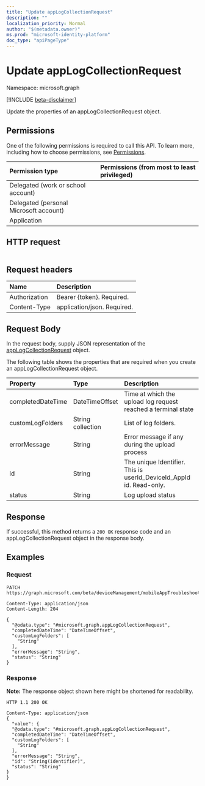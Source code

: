 ```yaml
---
title: "Update appLogCollectionRequest"
description: ""
localization_priority: Normal
author: "$(metadata.owner)"
ms.prod: "microsoft-identity-platform"
doc_type: "apiPageType"
---
```


# Update appLogCollectionRequest

Namespace: microsoft.graph

[!INCLUDE [beta-disclaimer](../../includes/beta-disclaimer.md)]

Update the properties of an appLogCollectionRequest object.

## Permissions

One of the following permissions is required to call this API. To learn more, including how to choose permissions, see [Permissions](/graph/permissions-reference).

| Permission type                        | Permissions (from most to least privileged) |
| :------------------------------------- | :------------------------------------------ |
| Delegated (work or school account)     |                                             |
| Delegated (personal Microsoft account) |                                             |
| Application                            |                                             |

## HTTP request

<!-- {
  "blockType": "ignored"
}
-->

```http

```

## Request headers

| Name          | Description                 |
| :------------ | :-------------------------- |
| Authorization | Bearer {token}. Required.   |
| Content-Type  | application/json. Required. |

## Request Body

In the request body, supply JSON representation of the [appLogCollectionRequest](../resources/intune-applogcollectionrequest.md) object.

<!-- Actions and Functions -->

<!-- CRUD Methods -->

The following table shows the properties that are required when you create an appLogCollectionRequest object.

| Property          | Type              | Description                                                         |
| :---------------- | :---------------- | :------------------------------------------------------------------ |
| completedDateTime | DateTimeOffset    | Time at which the upload log request reached a terminal state       |
| customLogFolders  | String collection | List of log folders.                                                |
| errorMessage      | String            | Error message if any during the upload process                      |
| id                | String            | The unique Identifier. This is userId_DeviceId_AppId id. Read-only. |
| status            | String            | Log upload status                                                   |

## Response

If successful, this method returns a `200 OK` response code and an appLogCollectionRequest object in the response body.

## Examples

### Request

<!-- {
  "blockType": "request",
  "name": "update_applogcollectionrequest"
}
-->

```http
PATCH https://graph.microsoft.com/beta/deviceManagement/mobileAppTroubleshootingEvents/{id}/appLogCollectionRequests/{id}

Content-Type: application/json
Content-Length: 204

{
  "@odata.type": "#microsoft.graph.appLogCollectionRequest",
  "completedDateTime": "DateTimeOffset",
  "customLogFolders": [
    "String"
  ],
  "errorMessage": "String",
  "status": "String"
}

```

### Response

**Note:** The response object shown here might be shortened for readability.

<!-- {
  "blockType": "response",
  "truncated": true,
  "@odata.type": "microsoft.management.services.api.appLogCollectionRequest"
}
-->

```http
HTTP 1.1 200 OK

Content-Type: application/json
{
  "value": {
  "@odata.type": "#microsoft.graph.appLogCollectionRequest",
  "completedDateTime": "DateTimeOffset",
  "customLogFolders": [
    "String"
  ],
  "errorMessage": "String",
  "id": "String(identifier)",
  "status": "String"
}
}

```
